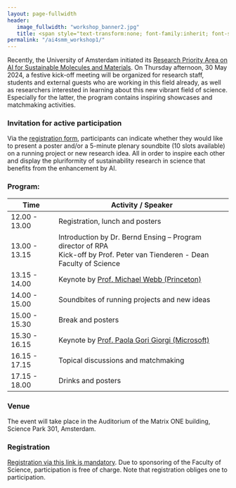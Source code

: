 ```yaml
---
layout: page-fullwidth 
header:
   image_fullwidth: "workshop_banner2.jpg"
   title: <span style="text-transform:none; font-family:inherit; font-size:1.0em;">Kickoff Meeting</span><br><span style="text-transform:none; font-family:FontAwesome,Gill Sans; font-size:0.5em;">Amsterdam, 30 May 2024</span>
permalink: "/ai4smm_workshop1/"
---
```



Recently, the University of Amsterdam initiated its [Research Priority
Area on AI for Sustainable Molecules and Materials][0]. On Thursday
afternoon, 30 May 2024, a festive kick-off meeting will be organized
for research staff, students and external guests who are working in
this field already, as well as researchers interested in learning
about this new vibrant field of science. Especially for the latter,
the program contains inspiring showcases and matchmaking activities.

### Invitation for active participation 
Via the [registration form][3], participants can indicate whether they would
like to present a poster and/or a 5-minute plenary soundbite (10 slots
available) on a running project or new research idea. All in order to
inspire each other and display the pluriformity of sustainability
research in science that benefits from the enhancement by AI.

### Program:
	
 <span> </span>

| Time           |    Activity / Speaker    |
|--------- |---------|
|  12.00 - 13.00   |  Registration, lunch and posters |
|  13.00 - 13.15	|  Introduction by Dr. Bernd Ensing – Program director of RPA <br>  Kick-off by Prof. Peter van Tienderen - Dean Faculty of Science |
|  13.15 - 14.00	|  Keynote by [Prof. Michael Webb (Princeton)][1] |
|  14.00 - 15.00	|  Soundbites of running projects and new ideas  |
|  15.00 - 15.30	|  Break and posters  |
|  15.30 - 16.15	|  Keynote by [Prof. Paola Gori Giorgi (Microsoft)][2]  |
|  16.15 - 17.15	|  Topical discussions and matchmaking |
|  17.15 - 18.00	|  Drinks and posters |


### Venue 

The event will take place in the Auditorium of the Matrix ONE
building, Science Park 301, Amsterdam.


### Registration
[Registration via this link is mandatory][3]. Due to sponsoring of the
Faculty of Science, participation is free of charge. Note that
registration obliges one to participation.


[0]: https://ai4science-amsterdam.github.io/ai4smm_home/
[1]: https://cbe.princeton.edu/michael-webb
[2]: https://www.linkedin.com/in/paola-gori-giorgi-23945023b/?originalSubdomain=nl
[3]: https://docs.google.com/forms/d/e/1FAIpQLScvNgtu1sIGn-_LmRHE7BvJl5sEk8zRtD79A9L95jpiXuQ2tg/viewform



